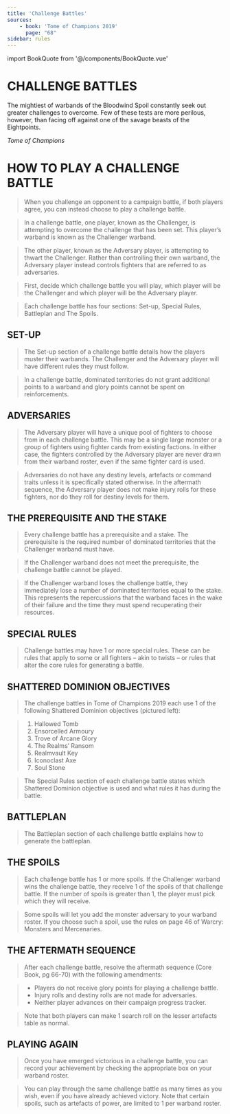 ```yaml
---
title: 'Challenge Battles'
sources:
    - book: 'Tome of Champions 2019'
      page: "68"
sidebar: rules
---
```

import BookQuote from '@/components/BookQuote.vue'

# CHALLENGE BATTLES

<book-quote>
<p>The mightiest of warbands of the Bloodwind Spoil constantly seek out greater challenges to overcome. Few of these tests are more perilous, however, than facing off against one of the savage beasts of the Eightpoints.
</p>
<cite slot="cite">Tome of Champions</cite>
</book-quote>

# HOW TO PLAY A CHALLENGE BATTLE 

> When you challenge an opponent to a campaign battle, if both players agree, you can instead choose to play a challenge battle.

> In a challenge battle, one player, known as the Challenger, is attempting to overcome the challenge that has been set. This player’s warband is known as the Challenger warband.

> The other player, known as the Adversary player, is attempting to thwart the Challenger. Rather than controlling their own warband, the Adversary player instead controls fighters that are referred to as adversaries.

> First, decide which challenge battle you will play, which player will be the Challenger and which player will be the Adversary player.

> Each challenge battle has four sections: Set-up, Special Rules, Battleplan and The Spoils.

## SET-UP

> The Set-up section of a challenge battle details how the players muster their warbands. The Challenger and the Adversary player will have different rules they must follow.

> In a challenge battle, dominated territories do not grant additional points to a warband and glory points cannot be spent on reinforcements.

## ADVERSARIES

> The Adversary player will have a unique pool of fighters to choose from in each challenge battle. This may be a single large monster or a group of fighters using fighter cards from existing factions. In either case, the fighters controlled by the Adversary player are never drawn from their warband roster, even if the same fighter card is used.

> Adversaries do not have any destiny levels, artefacts or command traits unless it is specifically stated otherwise. In the aftermath sequence, the Adversary player does not make injury rolls for these fighters, nor do they roll for destiny levels for them.

## THE PREREQUISITE AND THE STAKE

> Every challenge battle has a prerequisite and a stake. The prerequisite is the required number of dominated territories that the Challenger warband must have.

> If the Challenger warband does not meet the prerequisite, the challenge battle cannot be played.

> If the Challenger warband loses the challenge battle, they immediately lose a number of dominated territories equal to the stake. This represents the repercussions that the warband faces in the wake of their failure and the time they must spend recuperating their resources.

## SPECIAL RULES

> Challenge battles may have 1 or more special rules. These can be rules that apply to some or all fighters – akin to twists – or rules that alter the core rules for generating a battle.

## SHATTERED DOMINION OBJECTIVES

> The challenge battles in Tome of Champions 2019 each use 1 of the following Shattered Dominion objectives (pictured left):

> 1. Hallowed Tomb
> 2. Ensorcelled Armoury
> 3. Trove of Arcane Glory
> 4. The Realms’ Ransom
> 5. Realmvault Key
> 6. Iconoclast Axe
> 7. Soul Stone

> The Special Rules section of each challenge battle states which Shattered Dominion objective is used and what rules it has during the battle.

## BATTLEPLAN

> The Battleplan section of each challenge battle explains how to generate the battleplan.

## THE SPOILS

> Each challenge battle has 1 or more spoils. If the Challenger warband wins the challenge battle, they receive 1 of the spoils of that challenge battle. If the number of spoils is greater than 1, the player must pick which they will receive.

> Some spoils will let you add the monster adversary to your warband roster. If you choose such a spoil, use the rules on page 46 of Warcry: Monsters and Mercenaries.

## THE AFTERMATH SEQUENCE

> After each challenge battle, resolve the aftermath sequence (Core Book, pg 66-70) with the following amendments:

> * Players do not receive glory points for playing a challenge battle.
> * Injury rolls and destiny rolls are not made for adversaries.
> * Neither player advances on their campaign progress tracker.

> Note that both players can make 1 search roll on the lesser artefacts table as normal.

## PLAYING AGAIN

> Once you have emerged victorious in a challenge battle, you can record your achievement by checking  the appropriate box on your warband roster.

> You can play through the same challenge battle as many times as you wish, even if you have already achieved victory. Note that certain spoils, such as artefacts of power, are limited to 1 per warband roster.

